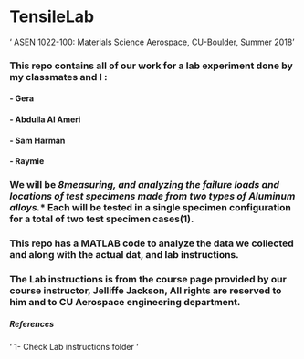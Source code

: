 # TensileLab

‘ ASEN 1022-100: Materials Science Aerospace, CU-Boulder, Summer 2018’

### This repo contains all of our work for a lab experiment done by my classmates and I :

#### - Gera
#### - Abdulla Al Ameri
#### - Sam Harman
#### - Raymie


### We will be *8measuring, and analyzing the failure loads and locations of test specimens made from two types of Aluminum alloys.** Each will be tested in a single specimen configuration for a total of two test specimen cases(1). 

### This repo has a MATLAB code to analyze the data we collected and along with the actual dat, and lab instructions.

### The Lab instructions is from the course page provided by our course instructor, Jelliffe Jackson, **All rights are reserved to him and to CU Aerospace engineering department.**


##### References 

‘ 1- Check Lab instructions folder ‘